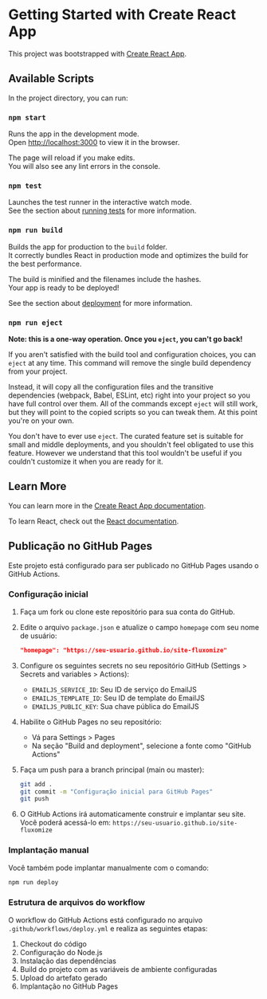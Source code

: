 # Getting Started with Create React App

This project was bootstrapped with [Create React App](https://github.com/facebook/create-react-app).

## Available Scripts

In the project directory, you can run:

### `npm start`

Runs the app in the development mode.\
Open [http://localhost:3000](http://localhost:3000) to view it in the browser.

The page will reload if you make edits.\
You will also see any lint errors in the console.

### `npm test`

Launches the test runner in the interactive watch mode.\
See the section about [running tests](https://facebook.github.io/create-react-app/docs/running-tests) for more information.

### `npm run build`

Builds the app for production to the `build` folder.\
It correctly bundles React in production mode and optimizes the build for the best performance.

The build is minified and the filenames include the hashes.\
Your app is ready to be deployed!

See the section about [deployment](https://facebook.github.io/create-react-app/docs/deployment) for more information.

### `npm run eject`

**Note: this is a one-way operation. Once you `eject`, you can't go back!**

If you aren't satisfied with the build tool and configuration choices, you can `eject` at any time. This command will remove the single build dependency from your project.

Instead, it will copy all the configuration files and the transitive dependencies (webpack, Babel, ESLint, etc) right into your project so you have full control over them. All of the commands except `eject` will still work, but they will point to the copied scripts so you can tweak them. At this point you're on your own.

You don't have to ever use `eject`. The curated feature set is suitable for small and middle deployments, and you shouldn't feel obligated to use this feature. However we understand that this tool wouldn't be useful if you couldn't customize it when you are ready for it.

## Learn More

You can learn more in the [Create React App documentation](https://facebook.github.io/create-react-app/docs/getting-started).

To learn React, check out the [React documentation](https://reactjs.org/).

## Publicação no GitHub Pages

Este projeto está configurado para ser publicado no GitHub Pages usando o GitHub Actions.

### Configuração inicial

1. Faça um fork ou clone este repositório para sua conta do GitHub.
2. Edite o arquivo `package.json` e atualize o campo `homepage` com seu nome de usuário:
   ```json
   "homepage": "https://seu-usuario.github.io/site-fluxomize"
   ```
3. Configure os seguintes secrets no seu repositório GitHub (Settings > Secrets and variables > Actions):
   - `EMAILJS_SERVICE_ID`: Seu ID de serviço do EmailJS
   - `EMAILJS_TEMPLATE_ID`: Seu ID de template do EmailJS
   - `EMAILJS_PUBLIC_KEY`: Sua chave pública do EmailJS

4. Habilite o GitHub Pages no seu repositório:
   - Vá para Settings > Pages
   - Na seção "Build and deployment", selecione a fonte como "GitHub Actions"

5. Faça um push para a branch principal (main ou master):
   ```bash
   git add .
   git commit -m "Configuração inicial para GitHub Pages"
   git push
   ```

6. O GitHub Actions irá automaticamente construir e implantar seu site. Você poderá acessá-lo em:
   `https://seu-usuario.github.io/site-fluxomize`

### Implantação manual

Você também pode implantar manualmente com o comando:

```bash
npm run deploy
```

### Estrutura de arquivos do workflow

O workflow do GitHub Actions está configurado no arquivo `.github/workflows/deploy.yml` e realiza as seguintes etapas:

1. Checkout do código
2. Configuração do Node.js
3. Instalação das dependências
4. Build do projeto com as variáveis de ambiente configuradas
5. Upload do artefato gerado
6. Implantação no GitHub Pages
